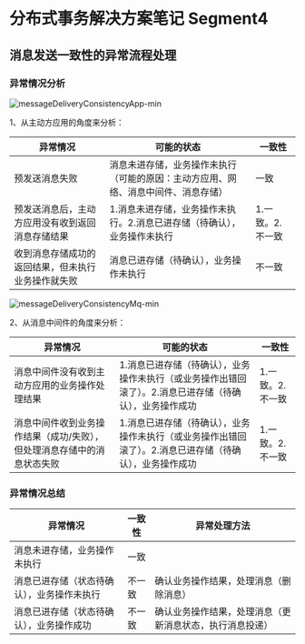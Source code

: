 # 分布式事务解决方案笔记 Segment4

## 消息发送一致性的异常流程处理

### 异常情况分析
![messageDeliveryConsistencyApp-min](https://s0.wailian.download/2019/01/23/messageDeliveryConsistencyApp-min.png)

1、从主动方应用的角度来分析：

异常情况 | 可能的状态 | 一致性
----|------|---
预发送消息失败 | 消息未进存储，业务操作未执行（可能的原因：主动方应用、网络、消息中间件、消息存储） | 一致
预发送消息后，主动方应用没有收到返回消息存储结果 | 1.消息未进存储，业务操作未执行。2.消息已进存储（待确认），业务操作未执行 | 1.一致。2.不一致
收到消息存储成功的返回结果，但未执行业务操作就失败 | 消息已进存储（待确认），业务操作未执行 | 不一致

![messageDeliveryConsistencyMq-min](https://s0.wailian.download/2019/01/23/messageDeliveryConsistencyMq-min.png)

2、从消息中间件的角度来分析：

异常情况 | 可能的状态 | 一致性
----|------|---
消息中间件没有收到主动方应用的业务操作处理结果 | 1.消息已进存储（待确认），业务操作未执行（或业务操作出错回滚了）。2.消息已进存储（待确认），业务操作成功 | 1.一致。2.不一致
消息中间件收到业务操作结果（成功/失败），但处理消息存储中的消息状态失败 | 1.消息已进存储（待确认），业务操作未执行（或业务操作出错回滚了）。2.消息已进存储（待确认），业务操作成功 | 1.一致。2.不一致

### 异常情况总结

异常情况 | 一致性 | 异常处理方法
------|---|----
消息未进存储，业务操作未执行 | 一致 | 
消息已进存储（状态待确认），业务操作未执行 | 不一致 | 确认业务操作结果，处理消息（删除消息）
消息已进存储（状态待确认），业务操作成功 | 不一致 | 确认业务操作结果，处理消息（更新消息状态，执行消息投递）